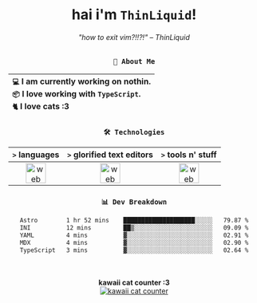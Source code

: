 <div align="center">
  
  # hai i'm `ThinLiquid`!
  ###### "how to exit vim?!!?!" – ThinLiquid
  
  ### `👤 About Me`

  | `💻`  I am currently working on **nothin**.<br/>`📦`  I love working with `TypeScript`.</br>`🐈`  I love cats :3 |
  |:---|

  
  ### `🛠️ Technologies`
  
  | `>` **languages**  | `>` **glorified text editors** | `>` **tools n' stuff** |
  |:------------------:|:------------------------------:|:----------------------:|
  | <img src="https://skillicons.dev/icons?i=ts,js,svelte,astro" alt="web dev" height="40"/> | <img src="https://skillicons.dev/icons?i=vscode,neovim" alt="web dev" height="40"/> | <img src="https://skillicons.dev/icons?i=bun,figma,bash,git,photoshop" alt="web dev" height="40"/> |
  
  ### `📊 Dev Breakdown`
  
  <!--START_SECTION:waka-->

```txt
Astro        1 hr 52 mins    ████████████████████░░░░░   79.87 %
INI          12 mins         ██▒░░░░░░░░░░░░░░░░░░░░░░   09.09 %
YAML         4 mins          ▓░░░░░░░░░░░░░░░░░░░░░░░░   02.91 %
MDX          4 mins          ▓░░░░░░░░░░░░░░░░░░░░░░░░   02.90 %
TypeScript   3 mins          ▓░░░░░░░░░░░░░░░░░░░░░░░░   02.64 %
```

<!--END_SECTION:waka-->
  
  <br/><br/>
  <b>kawaii cat counter :3</b><br/>
  [![kawaii cat counter](https://count.getloli.com/get/@ThinLiquid?theme=moebooru)](https://moe-counter.glitch.me)
</div>
